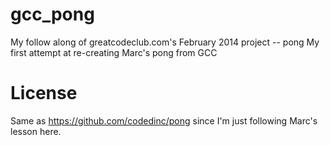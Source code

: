 gcc_pong
========

My follow along of greatcodeclub.com's February 2014 project -- pong 
My first attempt at re-creating Marc's pong from GCC

License
=====
Same as https://github.com/codedinc/pong since I'm just 
following Marc's lesson here.


